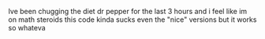 Ive been chugging the diet dr pepper for the last 3 hours and i feel like im on math steroids
this code kinda sucks even the "nice" versions but it works so whateva
